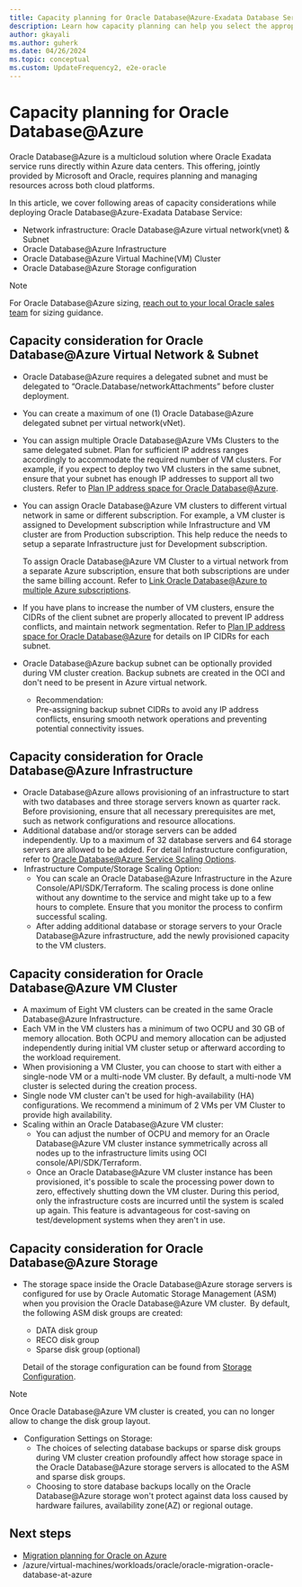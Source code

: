 ```yaml
---
title: Capacity planning for Oracle Database@Azure-Exadata Database Service
description: Learn how capacity planning can help you select the appropriate infrastructure for Oracle workloads on Azure Oracle Database@Azure.
author: gkayali
ms.author: guherk
ms.date: 04/26/2024
ms.topic: conceptual
ms.custom: UpdateFrequency2, e2e-oracle
---
```


# Capacity planning for Oracle Database@Azure 
Oracle Database@Azure is a multicloud solution where Oracle Exadata service runs directly within Azure data centers. This offering, jointly provided by Microsoft and Oracle, requires planning and managing resources across both cloud platforms. 

In this article, we cover following areas of capacity considerations while deploying Oracle Database@Azure-Exadata Database Service:  
* Network infrastructure: Oracle Database@Azure virtual network(vnet) & Subnet 
* Oracle Database@Azure Infrastructure  
* Oracle Database@Azure Virtual Machine(VM) Cluster  
* Oracle Database@Azure Storage configuration  

> [!NOTE]
> For Oracle Database@Azure sizing, [reach out to your local Oracle sales team](https://www.oracle.com/cloud/azure/oracle-database-at-azure/) for sizing guidance.


## Capacity consideration for Oracle Database@Azure Virtual Network & Subnet
- Oracle Database@Azure requires a delegated subnet and must be delegated to “Oracle.Database/networkAttachments” before​ cluster deployment. 
- You can create a maximum of one (1) Oracle Database@Azure delegated subnet per virtual network(vNet).   
- You can assign multiple Oracle Database@Azure VMs Clusters to the same delegated subnet. Plan for sufficient IP address ranges accordingly to accommodate the required number of VM clusters. For example, if you expect to deploy two VM clusters in the same subnet, ensure that your subnet has enough IP addresses to support all two clusters. Refer to [Plan IP address space for Oracle Database@Azure](https://learn.microsoft.com/azure/oracle/oracle-db/oracle-database-plan-ip). 
- You can assign Oracle Database@Azure VM clusters to different virtual network in same or different subscription. For example, a VM cluster is assigned to Development subscription while Infrastructure and VM cluster are from Production subscription.  This help reduce the needs to setup a separate Infrastructure just for Development subscription.

    To assign Oracle Database@Azure VM Cluster to a virtual network from a separate Azure subscription, ensure that both subscriptions are under the same billing account. Refer to [Link Oracle Database@Azure to multiple Azure subscriptions](https://learn.microsoft.com/azure/oracle/oracle-db/link-oracle-database-multiple-subscription). 
- If you have plans to increase the number of VM clusters, ensure the CIDRs of the client subnet are properly allocated to prevent IP address conflicts, and maintain network segmentation. Refer to [Plan IP address space for Oracle Database@Azure](https://learn.microsoft.com/azure/oracle/oracle-db/oracle-database-plan-ip) for details on IP CIDRs for each subnet.  
- Oracle Database@Azure backup subnet can be optionally provided during VM cluster creation. Backup subnets are created in the OCI and don't need to be present in Azure virtual network.  
    - Recommendation:  
    Pre-assigning backup subnet CIDRs to avoid any IP address conflicts, ensuring smooth network operations and preventing potential connectivity issues. 


## Capacity consideration for Oracle Database@Azure Infrastructure

- Oracle Database@Azure allows provisioning of an infrastructure to start with two databases and three storage servers known as quarter rack. Before provisioning, ensure that all necessary prerequisites are met, such as network configurations and resource allocations.  
- Additional database and/or storage servers can be added independently. Up to a maximum of 32 database servers and 64 storage servers are allowed to be added. For detail Infrastructure configuration, refer to [Oracle Database@Azure Service Scaling Options](https://docs.oracle.com/en-us/iaas/exadatacloud/doc/exa-service-desc.html#ECSCM-GUID-EC1A62C6-DDA1-4F39-B28C-E5091A205DD3). 
-  Infrastructure Compute/Storage Scaling Option:  
    - You can scale an Oracle Database@Azure Infrastructure in the Azure Console/API/SDK/Terraform. The scaling process is done online without any downtime to the service and might take up to a few hours to complete. Ensure that you monitor the process to confirm successful scaling. 
    - After adding additional database or storage servers to your Oracle Database@Azure infrastructure, add the newly provisioned capacity to the VM clusters.  


## Capacity consideration for Oracle Database@Azure VM Cluster
- A maximum of Eight VM clusters can be created in the same Oracle Database@Azure Infrastructure.    
- Each VM in the VM clusters has a minimum of two OCPU and 30 GB of memory allocation.  Both OCPU and memory allocation can be adjusted independently during initial VM cluster setup or afterward according to the workload requirement. 
- When provisioning a VM Cluster, you can choose to start with either a single-node VM or a multi-node VM cluster. By default, a multi-node VM cluster is selected during the creation process.
- Single node VM cluster can't be used for high-availability (HA) configurations. We recommend a minimum of 2 VMs per VM Cluster to provide high availability. 
- Scaling within an Oracle Database@Azure VM cluster:  
    - You can adjust the number of OCPU and memory for an Oracle Database@Azure VM cluster instance symmetrically across all nodes up to the infrastructure limits using OCI console/API/SDK/Terraform. 
    - Once an Oracle Database@Azure VM cluster instance has been provisioned, it's possible to scale the processing power down to zero, effectively shutting down the VM cluster. During this period, only the infrastructure costs are incurred until the system is scaled up again. This feature is advantageous for cost-saving on test/development systems when they aren't in use. 


## Capacity consideration for Oracle Database@Azure Storage
- The storage space inside the Oracle Database@Azure storage servers is configured for use by Oracle Automatic Storage Management (ASM) when you provision the Oracle Database@Azure VM cluster.   By default, the following ASM disk groups are created:  
    - DATA disk group 
    - RECO disk group
    - Sparse disk group (optional) 

    Detail of the storage configuration can be found from [Storage Configuration](https://docs.oracle.com/en-us/iaas/exadatacloud/doc/ecs-storage-config.html). 

> [!NOTE]
> Once Oracle Database@Azure VM cluster is created, you can no longer allow to change the disk group layout. 

-  Configuration Settings on Storage: 
    - The choices of selecting database backups or sparse disk groups during VM cluster creation profoundly affect how storage space in the Oracle Database@Azure storage servers is allocated to the ASM and sparse disk groups.
    - Choosing to store database backups locally on the Oracle Database@Azure storage won't protect against data loss caused by hardware failures, availability zone(AZ) or regional outage.


## Next steps

- [Migration planning for Oracle on Azure](./oracle-migration-planning.md)
- /azure/virtual-machines/workloads/oracle/oracle-migration-oracle-database-at-azure
 
